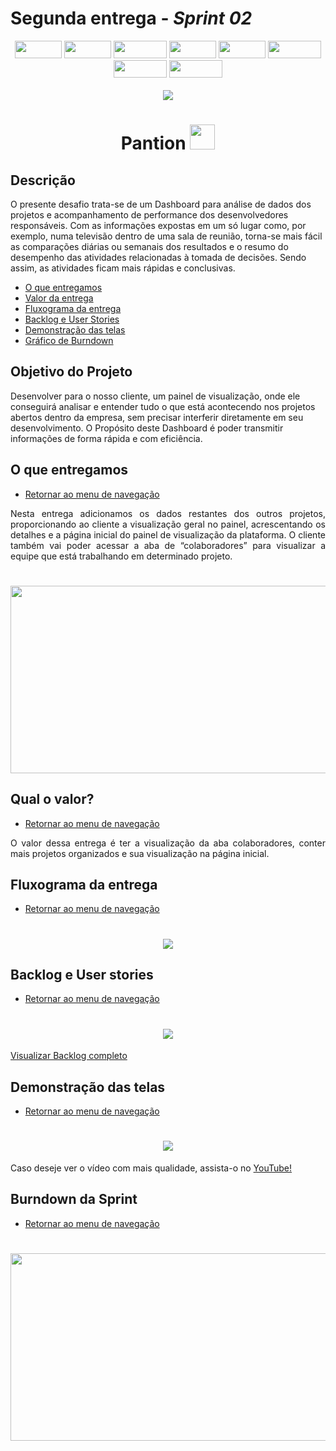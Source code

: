 # Segunda entrega - _Sprint 02_
<p align="center"><img src="https://img.shields.io/badge/HTML5-E34F26?style=for-the-badge&logo=html5&logoColor=white" width = "75px" height="28px"> <img src="https://img.shields.io/badge/CSS3-1572B6?style=for-the-badge&logo=css3&logoColor=white" width = "75px" height="28px"> <img src="https://img.shields.io/badge/JavaScript-F7DF1E?style=for-the-badge&logo=javascript&logoColor=black" width = "85px" height="28px"> <img src="https://img.shields.io/badge/Node.js-43853D?style=for-the-badge&logo=node.js&logoColor=white" width = "75px" height="28px"> <img src="https://img.shields.io/badge/npm-CB3837?style=for-the-badge&logo=npm&logoColor=white" width = "75px" height="28px"> <img src="https://img.shields.io/badge/Express.js-404D59?style=for-the-badge&logo=express&logoColor=white" width = "85px" height="28px"> <img src="https://img.shields.io/badge/Bootstrap-563D7C?style=for-the-badge&logo=bootstrap&logoColor=white" width = "85px" height="28px"> <img src="https://img.shields.io/badge/PostgreSQL-316192?style=for-the-badge&logo=postgresql&logoColor=white" width = "85px" height="28px"><br><br>
<img src="https://img.shields.io/badge/Status-EM%20ANDAMENTO-orange?style=for-the-badge&logo=appveyor"></p>

<h1 align="center"> Pantion <img src="https://github.com/roogercamargo/FatecAPI-02/blob/main/doc/logo/logocor1.png" width="40"></h1>

<h2>Descrição</h2>

 O presente desafio trata-se de um Dashboard para análise de dados dos projetos e acompanhamento de performance dos desenvolvedores responsáveis. Com as informações expostas em um só lugar como, por exemplo, numa televisão dentro de uma sala de reunião, torna-se mais fácil as comparações diárias ou semanais dos resultados e o resumo do desempenho das atividades relacionadas à tomada de decisões. Sendo assim, as atividades ficam mais rápidas e conclusivas.

- [O que entregamos](#o-que-entregamos)
- [Valor da entrega](#qual-o-valor)
- [Fluxograma da entrega](#fluxograma-da-entrega)
- [Backlog e User Stories](#backlog-e-user-stories)
- [Demonstração das telas](#demonstração-das-telas)
- [Gráfico de Burndown](#burndown-da-sprint)
<h2>Objetivo do Projeto</h2>

Desenvolver para o nosso cliente, um painel de visualização, onde ele conseguirá analisar e entender tudo o que está acontecendo nos projetos abertos dentro da empresa, sem precisar interferir diretamente em seu desenvolvimento. O Propósito deste Dashboard é poder transmitir informações de forma rápida e com eficiência.

<h2>O que entregamos</h2>

- [Retornar ao menu de navegação](#descrição)

<p align="justify">Nesta entrega adicionamos os dados restantes dos outros projetos, proporcionando ao cliente a visualização geral no painel, acrescentando os detalhes e a página inicial do painel de visualização da plataforma. O cliente também vai poder acessar a aba de “colaboradores” para visualizar a equipe que está trabalhando em determinado projeto.</p>
<h1 align="center"><img src="https://github.com/roogercamargo/FatecAPI-02/blob/main/doc/cards/card2.png" width=550px height=300px></h1>

<h2>Qual o valor?</h2>       

- [Retornar ao menu de navegação](#descrição)

<p align="justify">O valor dessa entrega é ter a visualização da aba colaboradores, conter mais projetos organizados e sua visualização na página inicial.</p>
 
 <h2>Fluxograma da entrega</h2>
 
- [Retornar ao menu de navegação](#descrição)
<h1 align="center"><img src="https://github.com/roogercamargo/FatecAPI-02/blob/entrega-02/docs/fluxograma%20da%20entrega%202.png"></h1>

<h2>Backlog e User stories</h2>

- [Retornar ao menu de navegação](#descrição)

<h1 align="center"><img src="https://github.com/roogercamargo/FatecAPI-02/blob/entrega-02/doc/Backlog%20entrega%202.png"></h1>
<p><a href="https://github.com/roogercamargo/FatecAPI-02/blob/entrega-02/docs/Backlog%20entrega%202.png">Visualizar Backlog completo</a></p>

<h2>Demonstração das telas</h2>

- [Retornar ao menu de navegação](#descrição)

<h1 align="center"><img src="gifs das telas desenvolvidas"></h1>
 <p>Caso deseje ver o vídeo com mais qualidade, assista-o no <a href="link das telas desenvolvidas">YouTube!</a></p>

<h2>Burndown da Sprint</h2> 

- [Retornar ao menu de navegação](#descrição)

<h1 align="center"><img src="link da imagem do burndown" width=550px height=300px></h1>


